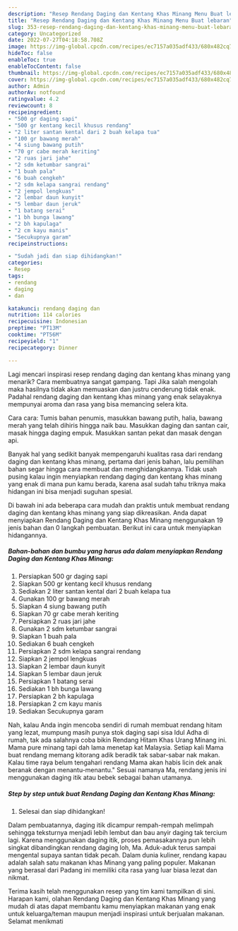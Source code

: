 ```yaml
---
description: "Resep Rendang Daging dan Kentang Khas Minang Menu Buat lebaran"
title: "Resep Rendang Daging dan Kentang Khas Minang Menu Buat lebaran"
slug: 353-resep-rendang-daging-dan-kentang-khas-minang-menu-buat-lebaran
category: Uncategorized
date: 2022-07-27T04:18:58.708Z
image: https://img-global.cpcdn.com/recipes/ec7157a035adf433/680x482cq70/rendang-daging-dan-kentang-khas-minang-foto-resep-utama.jpg
hideToc: false
enableToc: true
enableTocContent: false
thumbnail: https://img-global.cpcdn.com/recipes/ec7157a035adf433/680x482cq70/rendang-daging-dan-kentang-khas-minang-foto-resep-utama.jpg
cover: https://img-global.cpcdn.com/recipes/ec7157a035adf433/680x482cq70/rendang-daging-dan-kentang-khas-minang-foto-resep-utama.jpg
author: Admin
authorAv: notfound
ratingvalue: 4.2
reviewcount: 8
recipeingredient:
- "500 gr daging sapi"
- "500 gr kentang kecil khusus rendang"
- "2 liter santan kental dari 2 buah kelapa tua"
- "100 gr bawang merah"
- "4 siung bawang putih"
- "70 gr cabe merah keriting"
- "2 ruas jari jahe"
- "2 sdm ketumbar sangrai"
- "1 buah pala"
- "6 buah cengkeh"
- "2 sdm kelapa sangrai rendang"
- "2 jempol lengkuas"
- "2 lembar daun kunyit"
- "5 lembar daun jeruk"
- "1 batang serai"
- "1 bh bunga lawang"
- "2 bh kapulaga"
- "2 cm kayu manis"
- "Secukupnya garam"
recipeinstructions:

- "Sudah jadi dan siap dihidangkan!"
categories:
- Resep
tags:
- rendang
- daging
- dan

katakunci: rendang daging dan 
nutrition: 114 calories
recipecuisine: Indonesian
preptime: "PT13M"
cooktime: "PT56M"
recipeyield: "1"
recipecategory: Dinner

---
```



Lagi mencari inspirasi resep rendang daging dan kentang khas minang yang menarik? Cara membuatnya sangat gampang. Tapi Jika salah mengolah maka hasilnya tidak akan memuaskan dan justru cenderung tidak enak. Padahal rendang daging dan kentang khas minang yang enak selayaknya mempunyai aroma dan rasa yang bisa memancing selera kita.


Cara cara: Tumis bahan penumis, masukkan bawang putih, halia, bawang merah yang telah dihiris hingga naik bau. Masukkan daging dan santan cair, masak hingga daging empuk. Masukkan santan pekat dan masak dengan api.

Banyak hal yang sedikit banyak mempengaruhi kualitas rasa dari rendang daging dan kentang khas minang, pertama dari jenis bahan, lalu pemilihan bahan segar hingga cara membuat dan menghidangkannya. Tidak usah pusing kalau ingin menyiapkan rendang daging dan kentang khas minang yang enak di mana pun kamu berada, karena asal sudah tahu triknya maka hidangan ini bisa menjadi suguhan spesial.


Di bawah ini ada beberapa cara mudah dan praktis untuk membuat rendang daging dan kentang khas minang yang siap dikreasikan. Anda dapat menyiapkan Rendang Daging dan Kentang Khas Minang menggunakan 19 jenis bahan dan 0 langkah pembuatan. Berikut ini cara untuk menyiapkan hidangannya.

<!--inarticleads1-->

##### Bahan-bahan dan bumbu yang harus ada dalam menyiapkan Rendang Daging dan Kentang Khas Minang:

1. Persiapkan 500 gr daging sapi
1. Siapkan 500 gr kentang kecil khusus rendang
1. Sediakan 2 liter santan kental dari 2 buah kelapa tua
1. Gunakan 100 gr bawang merah
1. Siapkan 4 siung bawang putih
1. Siapkan 70 gr cabe merah keriting
1. Persiapkan 2 ruas jari jahe
1. Gunakan 2 sdm ketumbar sangrai
1. Siapkan 1 buah pala
1. Sediakan 6 buah cengkeh
1. Persiapkan 2 sdm kelapa sangrai rendang
1. Siapkan 2 jempol lengkuas
1. Siapkan 2 lembar daun kunyit
1. Siapkan 5 lembar daun jeruk
1. Persiapkan 1 batang serai
1. Sediakan 1 bh bunga lawang
1. Persiapkan 2 bh kapulaga
1. Persiapkan 2 cm kayu manis
1. Sediakan Secukupnya garam


Nah, kalau Anda ingin mencoba sendiri di rumah membuat rendang hitam yang lezat, mumpung masih punya stok daging sapi sisa Idul Adha di rumah, tak ada salahnya coba bikin Rendang Hitam Khas Urang Minang ini. Mama pure minang tapi dah lama menetap kat Malaysia. Setiap kali Mama buat rendang memang kitorang adik beradik tak sabar-sabar nak makan. Kalau time raya belum tengahari rendang Mama akan habis licin dek anak beranak dengan menantu-menantu.&#34; Sesuai namanya Ma, rendang jenis ini menggunakan daging itik atau bebek sebagai bahan utamanya. 

<!--inarticleads2-->

##### Step by step untuk buat Rendang Daging dan Kentang Khas Minang:


1. Selesai dan siap dihidangkan!

Dalam pembuatannya, daging itik dicampur rempah-rempah melimpah sehingga teksturnya menjadi lebih lembut dan bau anyir daging tak tercium lagi. Karena menggunakan daging itik, proses pemasakannya pun lebih singkat dibandingkan rendang daging loh, Ma. Aduk-aduk terus sampai mengental supaya santan tidak pecah. Dalam dunia kuliner, rendang kapau adalah salah satu makanan khas Minang yang paling populer. Makanan yang berasal dari Padang ini memiliki cita rasa yang luar biasa lezat dan nikmat. 

Terima kasih telah menggunakan resep yang tim kami tampilkan di sini. Harapan kami, olahan Rendang Daging dan Kentang Khas Minang yang mudah di atas dapat membantu kamu menyiapkan makanan yang enak untuk keluarga/teman maupun menjadi inspirasi untuk berjualan makanan. Selamat menikmati
